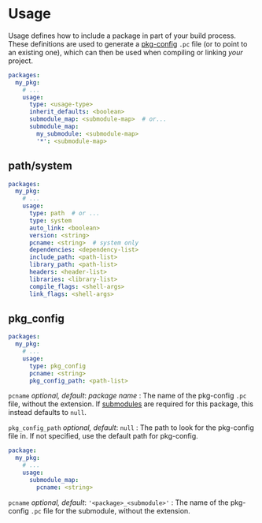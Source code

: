 # Usage

Usage defines how to include a package in part of your build process. These
definitions are used to generate a [pkg-config][pkg-config] `.pc` file (or to
point to an existing one), which can then be used when compiling or linking
*your* project.

```yaml
packages:
  my_pkg:
    # ...
    usage:
      type: <usage-type>
      inherit_defaults: <boolean>
      submodule_map: <submodule-map>  # or...
      submodule_map:
        my_submodule: <submodule-map>
        '*': <submodule-map>
```

## path/system

```yaml
packages:
  my_pkg:
    # ...
    usage:
      type: path  # or ...
      type: system
      auto_link: <boolean>
      version: <string>
      pcname: <string>  # system only
      dependencies: <dependency-list>
      include_path: <path-list>
      library_path: <path-list>
      headers: <header-list>
      libraries: <library-list>
      compile_flags: <shell-args>
      link_flags: <shell-args>
```

## pkg_config

```yaml
packages:
  my_pkg:
    # ...
    usage:
      type: pkg_config
      pcname: <string>
      pkg_config_path: <path-list>
```

`pcname` <span class="subtitle">*optional, default*: *package name*</span>
: The name of the pkg-config `.pc` file, without the extension. If
  [submodules](packages.md) are required for this package, this instead defaults
  to `null`.

`pkg_config_path` <span class="subtitle">*optional, default*: `null`</span>
: The path to look for the pkg-config file in. If not specified, use the default
  path for pkg-config.

```yaml
package:
  my_pkg:
    # ...
    usage:
      submodule_map:
        pcname: <string>
```

`pcname` <span class="subtitle">*optional, default*: `'<package>_<submodule>'`</span>
: The name of the pkg-config `.pc` file for the submodule, without the
  extension.

[pkg-config]: https://www.freedesktop.org/wiki/Software/pkg-config/
